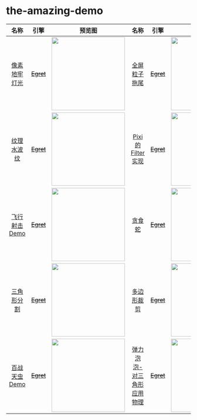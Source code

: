 # the-amazing-demo


|名称|引擎|预览图|名称|引擎|预览图|
|:-:|:-:|:-:|:-:|:-:|:-:|
|[像素地牢灯光](https://kevinchen2046.github.io/demo/RoguelikeDemo)|[~~Egret~~](https://github.com/egret-labs)|<img src="https://kevinchen2046.github.io/thum/RoguelikeDemo.png" width="200"/>|[全屏粒子拖尾](https://kevinchen2046.github.io/demo/ScreenDemo)|[~~Egret~~](https://github.com/egret-labs)|<img src="https://kevinchen2046.github.io/thum/ScreenDemo.png" width="200"/>|
|[纹理水波纹](https://kevinchen2046.github.io/demo/WaveDemo)|[~~Egret~~](https://github.com/egret-labs)|<img src="https://kevinchen2046.github.io/thum/WaveDemo.png" width="200"/>|[Pixi的Filter实现](https://kevinchen2046.github.io/demo/PIXIDemo)|[~~Egret~~](https://github.com/egret-labs)|<img src="https://kevinchen2046.github.io/thum/PIXIDemo.png" width="200"/>|
|[飞行射击Demo](https://kevinchen2046.github.io/demo/PlantDemo)|[~~Egret~~](https://github.com/egret-labs)|<img src="https://kevinchen2046.github.io/thum/PlantDemo.png" width="200"/>|[贪食蛇](https://kevinchen2046.github.io/demo/SnakeDemo)|[~~Egret~~](https://github.com/egret-labs)|<img src="https://kevinchen2046.github.io/thum/SnakeDemo.png" width="200"/>|
|[三角形分割](https://kevinchen2046.github.io/demo/MeshDemo)|[~~Egret~~](https://github.com/egret-labs)|<img src="https://kevinchen2046.github.io/thum/MeshDemo.png" width="200"/>|[多边形裁剪](https://kevinchen2046.github.io/demo/PolygonDemo)|[~~Egret~~](https://github.com/egret-labs)|<img src="https://kevinchen2046.github.io/thum/PolygonDemo.png" width="200"/>|
|[百战天虫Demo](https://kevinchen2046.github.io/demo/WormsDemo)|[~~Egret~~](https://github.com/egret-labs)|<img src="https://kevinchen2046.github.io/thum/WormsDemo.png" width="200"/>|[弹力泡泡-对三角形应用物理](https://kevinchen2046.github.io/demo/BubbleDemo)|[~~Egret~~](https://github.com/egret-labs)|<img src="https://kevinchen2046.github.io/thum/BubbleDemo.png" width="200"/>|
